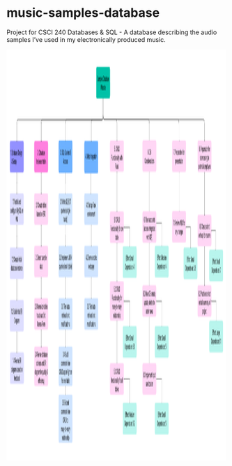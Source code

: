 # music-samples-database
Project for CSCI 240 Databases &amp; SQL - A database describing the audio samples I’ve used in my electronically produced music. 

<img width="2743" height="941" alt="WBS" src="https://raw.githubusercontent.com/kai-syl/music-samples-database/refs/heads/main/WBS.png" />
